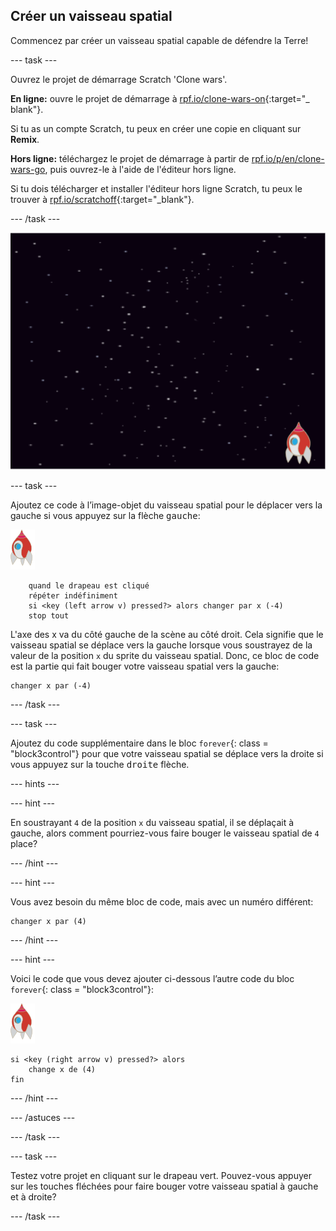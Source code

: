 ## Créer un vaisseau spatial

Commencez par créer un vaisseau spatial capable de défendre la Terre!

\--- task \---

Ouvrez le projet de démarrage Scratch 'Clone wars'.

**En ligne:** ouvre le projet de démarrage à [rpf.io/clone-wars-on](http://rpf.io/clone-wars-on){:target="_ blank"}.

Si tu as un compte Scratch, tu peux en créer une copie en cliquant sur **Remix**.

**Hors ligne:** téléchargez le projet de démarrage à partir de [rpf.io/p/en/clone-wars-go](http://rpf.io/p/en/clone-wars-go), puis ouvrez-le à l'aide de l'éditeur hors ligne.

Si tu dois télécharger et installer l'éditeur hors ligne Scratch, tu peux le trouver à [rpf.io/scratchoff](https://rpf.io/scratchoff){:target="_blank"}.

\--- /task \---

![projet de démarrage](images/starter-project.png)

\--- task \---

Ajoutez ce code à l’image-objet du vaisseau spatial pour le déplacer vers la gauche si vous appuyez sur la flèche <kbd>gauche</kbd>:

![lutin de roquette](images/rocket-sprite.png)

```blocks3
    quand le drapeau est cliqué
    répéter indéfiniment
    si <key (left arrow v) pressed?> alors changer par x (-4)
    stop tout
```

L'axe des x va du côté gauche de la scène au côté droit. Cela signifie que le vaisseau spatial se déplace vers la gauche lorsque vous soustrayez de la valeur de la position `x` du sprite du vaisseau spatial. Donc, ce bloc de code est la partie qui fait bouger votre vaisseau spatial vers la gauche:

```blocks3
changer x par (-4)
```

\--- /task \---

\--- task \---

Ajoutez du code supplémentaire dans le bloc `forever`{: class = "block3control"} pour que votre vaisseau spatial se déplace vers la droite si vous appuyez sur la touche <kbd>droite</kbd> flèche.

\--- hints \---

\--- hint \---

En soustrayant `4` de la position `x` du vaisseau spatial, il se déplaçait à gauche, alors comment pourriez-vous faire bouger le vaisseau spatial de `4` place?

\--- /hint \---

\--- hint \---

Vous avez besoin du même bloc de code, mais avec un numéro différent:

```blocks3
changer x par (4)
```

\--- /hint \---

\--- hint \---

Voici le code que vous devez ajouter ci-dessous l’autre code du bloc `forever`{: class = "block3control"}:

![lutin de roquette](images/rocket-sprite.png)

```blocks3
si <key (right arrow v) pressed?> alors
    change x de (4)
fin
```

\--- /hint \---

\--- /astuces \---

\--- /task \---

\--- task \---

Testez votre projet en cliquant sur le drapeau vert. Pouvez-vous appuyer sur les touches fléchées pour faire bouger votre vaisseau spatial à gauche et à droite?

\--- /task \---
